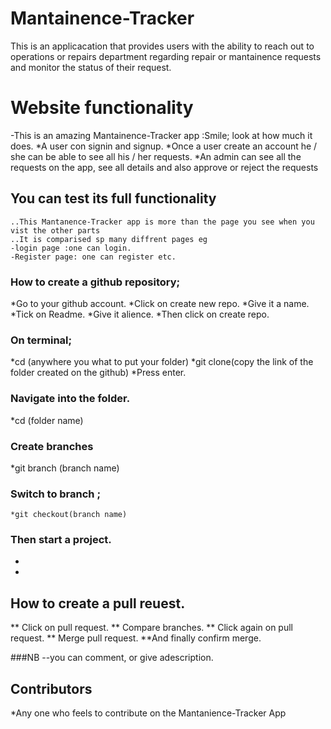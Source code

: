 # Mantainence-Tracker
This is an applicacation that provides  users with  the ability to reach out to operations or repairs department regarding repair or mantainence requests and monitor the status of their request.

# Website functionality
   -This  is an amazing Mantainence-Tracker app :Smile; look at how much it does.
        *A user con signin and signup.
        *Once a user create an account he / she can be able to see all his / her requests.
        *An admin can see all the requests on the app, see all details and also approve or reject the requests
## You can test its full functionality
    ..This Mantanence-Tracker app is more than the page you see when you vist the other parts
    ..It is comparised sp many diffrent pages eg
    -login page :one can login.
    -Register page: one can register etc.

### How to create  a github repository;

  *Go to your github account.
  *Click on create new repo.
  *Give it a name.
  *Tick on Readme.
  *Give it alience.
  *Then click on create repo.

  ### On terminal;
   *cd (anywhere you what to put your folder)
   *git clone(copy the link of the folder created on the github)
   *Press enter.

### Navigate into the folder.
  *cd (folder name)

  ### Create branches
  *git branch (branch name)

  ### Switch to branch ;
    *git checkout(branch name)

### Then start a project.
 -
 -

 ## How to create a pull reuest.
   ** Click on pull request.
   ** Compare branches.
   ** Click again on pull request.
   ** Merge pull request.
   **And finally confirm merge.

   ###NB 
    --you can comment, or give adescription.
 ## Contributors
  *Any one who feels to contribute on the Mantanience-Tracker App
  
